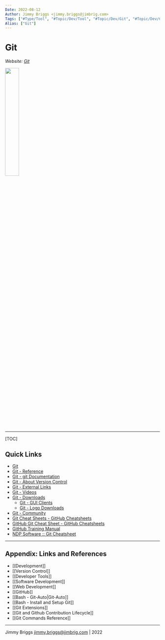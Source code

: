 ```yaml
---
Date: 2022-08-12
Author: Jimmy Briggs <jimmy.briggs@jimbrig.com>
Tags: ["#Type/Tool", "#Topic/Dev/Tool", "#Topic/Dev/Git", "#Topic/Dev/CLI"]
Alias: ["Git"]
---
```


# Git
*Website: [Git](https://git-scm.com/)*

<img src="https://git-scm.com/images/logos/downloads/Git-Logo-White.png" height="30%" width="30%" />

***

[TOC]

## Quick Links

- [Git](https://git-scm.com/)
- [Git - Reference](https://git-scm.com/docs)
- [Git - git Documentation](https://git-scm.com/docs/git#_git_commands)
- [Git - About Version Control](https://git-scm.com/book/en/v2/Getting-Started-About-Version-Control)
- [Git - External Links](https://git-scm.com/doc/ext)
- [Git - Videos](https://git-scm.com/videos)
- [Git - Downloads](https://git-scm.com/downloads)
	- [Git - GUI Clients](https://git-scm.com/downloads/guis)
	- [Git - Logo Downloads](https://git-scm.com/downloads/logos)
- [Git - Community](https://git-scm.com/community)
- [Git Cheat Sheets - GitHub Cheatsheets](https://training.github.com/)
- [GitHub Git Cheat Sheet - GitHub Cheatsheets](https://training.github.com/downloads/github-git-cheat-sheet/)
- [GitHub Training Manual](https://githubtraining.github.io/training-manual/#/01_getting_ready_for_class)
- [NDP Software :: Git Cheatsheet](https://ndpsoftware.com/git-cheatsheet.html#loc=index;)


***

## Appendix: Links and References

- [[Development]]
- [[Version Control]]
- [[Developer Tools]]
- [[Software Development]]
- [[Web Development]]
- [[GitHub]]
- [[Bash - Git-Auto|Git-Auto]]
- [[Bash - Install and Setup Git]]
- [[Git Extensions]]
- [[Git and Github Contribution Lifecycle]]
- [[Git Commands Reference]]

***

Jimmy Briggs <jimmy.briggs@jimbrig.com> | 2022